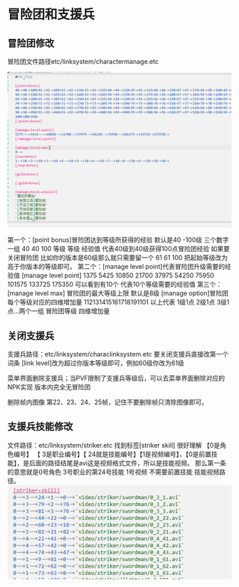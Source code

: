 # 冒险团和支援兵

## 冒险团修改

冒险团文件路径etc/linksystem/charactermanage.etc

![Img](./FILES/冒险团和支援兵.md/img-20220831112230.png)

第一个：[point bonus]冒险团达到等级所获得的经验 默认是40 -100级
三个数字一组 40 40 100 等级 等级 经验值
代表40级到40级获得100点冒险团经验
如果要关闭冒险团 比如你的版本是60级那么就只需要留一个 61 61 100 把起始等级改为高于你版本的等级即可。
第二个：[manage level point]代表冒险团升级需要的经验值
[manage level point]
1375 5425 10850 21700 37975 54250 75950 101575 133725 175350
可以看到有10个 代表10个等级需要的经验值
第三个：[manage level max]
冒险团的最大等级上限 默认是8级
[manage option]冒险团每个等级对应的四维增加量
112131415161718191101
以上代表 1级1点 2级1点 3级1点...两个一组 冒险团等级 四维增加量

## 关闭支援兵
支援兵路径：etc/linksystem/characlinksystem.etc
要关闭支援兵直接改第一个词条
[link level]改为超过你版本等级即可，例如60级你改为61级

菜单界面删除支援兵；当PVF限制了支援兵等级后，可以去菜单界面删除对应的NPK实现 版本内完全无冒险团

删除帧内图像 第22、23、24、25帧，记住不要删除帧只清除图像即可。

## 支援兵技能修改
文件路径：etc/linksystem/striker.etc
找到标签[striker skill]
很好理解 【0是角色编号】 【 3是职业编号】【 24就是技能编号】【1是视频编号】，【0是前置技能】，是后面的路径结尾是avi这是视频格式文件，所以是技能视频。
那么第一条的意思就是0号角色 3号职业的第24号技能 1号视频 不需要前置技能 技能视频路径。
![Img](./FILES/冒险团和支援兵.md/img-20220831112408.png)


